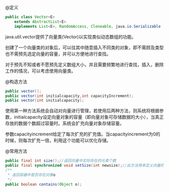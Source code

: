 @定义

```java
public class Vector<E>
    extends AbstractList<E>
    implements List<E>, RandomAccess, Cloneable, java.io.Serializable
```

java.util.vector提供了向量类(Vector)以实现类似动态数组的功能。 

创建了一个向量类的对象后，可以往其中随意插入不同类的对象，即不需顾及类型也不需预先选定向量的容量，并可以方便地进行查找。

对于预先不知或者不愿预先定义数组大小，并且需要频繁地进行查找，插入，删除工作的情况，可以考虑使用向量类。

@构造方法

```java
public vector();
public vector(int initialcapacity,int capacityIncrement);
public vector(int initialcapacity);
```

使用第一种方法系统会自动对向量进行管理，若使用后两种方法，则系统将根据参数，initialcapacity设定向量对象的容量（即向量对象可存储数据的大小），当真正存放的数据个数超过容量时。系统会扩充向量对象存储容量。

参数capacityincrement给定了每次扩充的扩充值。当capacityincrement为0的时候，则每次扩充一倍，利用这个功能可以优化存储。

@常用方法

```java
public final int size();//返回向量中实际存在的元素个数
public final synchronized void setSize(int newsize);//此方法用来定义向量的大小，若向量对象现有成员个数已经超过了newsize的值，则超过部分的多余元素会丢失。
/**
 * 返回容器中是否存在对象o
 */
public boolean contains(Object o);
```

